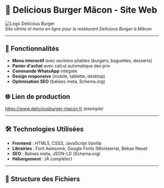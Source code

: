 # 🍔 Delicious Burger Mâcon - Site Web

![Logo Delicious Burger](https://i.ibb.co/qL0m4xZK/logo.png)  
*Site vitrine et menu en ligne pour le restaurant Delicious Burger à Mâcon*

---

## 🚀 Fonctionnalités
- **Menu interactif** avec sections pliables (burgers, baguettes, desserts)
- **Panier d'achat** avec calcul automatique des prix
- **Commande WhatsApp** intégrée
- **Design responsive** (mobile, tablette, desktop)
- **Optimisation SEO** (balises meta, Schema.org)

## 🌐 Lien de production
https://www.deliciousburger-macon.fr *(exemple)*

---

## 🛠 Technologies Utilisées
- **Frontend** : HTML5, CSS3, JavaScript Vanilla
- **Librairies** : Font Awesome, Google Fonts (Montserrat, Bebas Neue)
- **SEO** : Balises meta, JSON-LD (Schema.org)
- **Hébergement** : *(À compléter)*

---

## 📂 Structure des Fichiers
